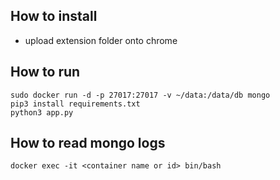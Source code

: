 ## How to install
* upload extension folder onto chrome

## How to run
```
sudo docker run -d -p 27017:27017 -v ~/data:/data/db mongo
pip3 install requirements.txt
python3 app.py
```

## How to read mongo logs
`docker exec -it <container name or id> bin/bash`


